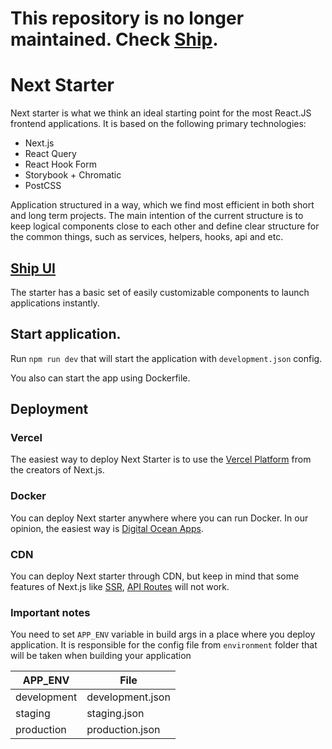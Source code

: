 # This repository is no longer maintained. Check [Ship](https://github.com/paralect/ship).

# Next Starter

Next starter is what we think an ideal starting point for the most React.JS frontend applications. It is based on the following primary technologies:
 
- Next.js
- React Query
- React Hook Form
- Storybook + Chromatic
- PostCSS

Application structured in a way, which we find most efficient in both short and long term projects. The main intention of the current structure is to keep logical components close to each other and define clear structure for the common things, such as services, helpers, hooks, api and etc.

## [Ship UI](https://main--6218912d1e3421003a8ed707.chromatic.com)

The starter has a basic set of easily customizable components to launch applications instantly.

## Start application.

Run ```npm run dev``` that will start the application with ```development.json``` config.

You also can start the app using Dockerfile.

## Deployment

### Vercel

The easiest way to deploy Next Starter is to use the [Vercel Platform](https://vercel.com/) from the creators of Next.js.

### Docker

You can deploy Next starter anywhere where you can run Docker. In our opinion, the easiest way is [Digital Ocean Apps](https://www.digitalocean.com/products/app-platform).

### CDN

You can deploy Next starter through CDN, but keep in mind that some features of Next.js like [SSR](https://nextjs.org/docs/basic-features/pages#server-side-rendering), [API Routes](https://nextjs.org/docs/api-routes/introduction) will not work.

### Important notes

You need to set ```APP_ENV``` variable in build args in a place where you deploy application. It is responsible for the config file from ```environment``` folder that will be taken when building your application


| APP_ENV       | File          |
| ------------- | ------------- |
| development   | development.json  |
| staging       | staging.json  |
| production    | production.json  |
